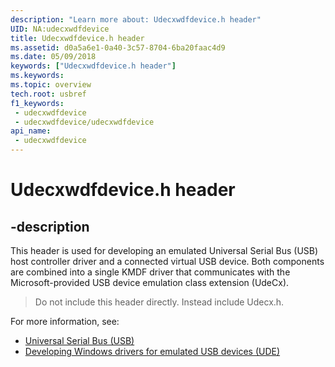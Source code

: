 ```yaml
---
description: "Learn more about: Udecxwdfdevice.h header"
UID: NA:udecxwdfdevice
title: Udecxwdfdevice.h header
ms.assetid: d0a5a6e1-0a40-3c57-8704-6ba20faac4d9
ms.date: 05/09/2018
keywords: ["Udecxwdfdevice.h header"]
ms.keywords: 
ms.topic: overview
tech.root: usbref
f1_keywords:
 - udecxwdfdevice
 - udecxwdfdevice/udecxwdfdevice
api_name:
 - udecxwdfdevice
---
```


# Udecxwdfdevice.h header


## -description

This header is used for developing an emulated Universal Serial Bus (USB) host controller driver and a connected virtual USB device. Both components are combined into a single KMDF driver that communicates with the Microsoft-provided USB device emulation class extension (UdeCx).

> Do not include this header directly. Instead include Udecx.h.

For more information, see:

- [Universal Serial Bus (USB)](../_usbref/index.md)
- [Developing Windows drivers for emulated USB devices (UDE)](/windows-hardware/drivers/usbcon/developing-windows-drivers-for-emulated-usb-host-controllers-and-devices)

